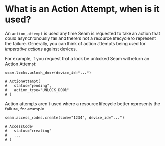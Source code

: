 # What is an Action Attempt, when is it used?

An `action_attempt` is used any time Seam is requested to take an action that could asynchronously fail and there's not a resource lifecycle to represent the failure. Generally, you can think of action attempts being used for _imperative actions_ against devices.

For example, if you request that a lock be unlocked Seam will return an Action Attempt:

```
seam.locks.unlock_door(device_id="...")

# ActionAttempt(
#   status="pending",
#   action_type="UNLOCK_DOOR"
# )
```

Action attempts aren't used where a resource lifecycle better represents the failure, for example...

```
seam.access_codes.create(code="1234", device_id="...")

# AccessCode(
#   status="creating"
#   ...
# )
```
